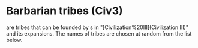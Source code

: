 # Barbarian tribes (Civ3)

 are tribes that can be founded by s in "[Civilization%20III](Civilization III)" and its expansions. The names of tribes are chosen at random from the list below.